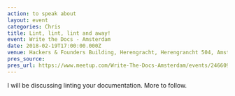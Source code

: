 ```yaml
---
action: to speak about
layout: event
categories: Chris
title: Lint, lint, lint and away!
event: Write the Docs - Amsterdam
date: 2018-02-19T17:00:00.000Z
venue: Hackers & Founders Building, Herengracht, Herengrancht 504, Amsterdam
pres_source:
pres_url: https://www.meetup.com/Write-The-Docs-Amsterdam/events/246609720/
---
```


I will be discussing linting your documentation. More to follow.
